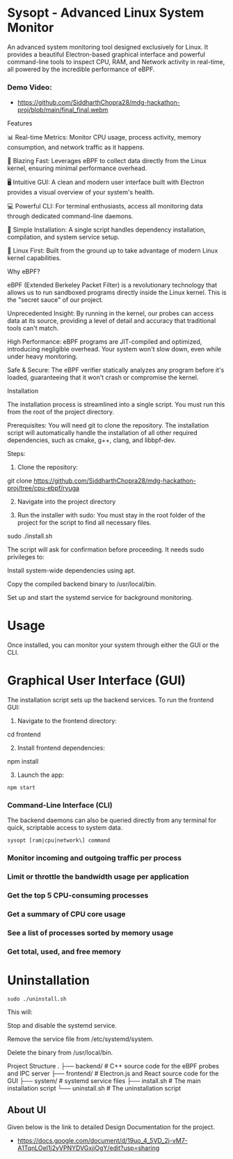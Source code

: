 # Sysopt - Advanced Linux System Monitor


An advanced system monitoring tool designed exclusively for Linux. It provides a beautiful Electron-based graphical interface and powerful command-line tools to inspect CPU, RAM, and Network activity in real-time, all powered by the incredible performance of eBPF.

### Demo Video: 
- https://github.com/SiddharthChopra28/mdg-hackathon-proj/blob/main/final_final.webm

Features

📊 Real-time Metrics: Monitor CPU usage, process activity, memory consumption, and network traffic as it happens.

🚀 Blazing Fast: Leverages eBPF to collect data directly from the Linux kernel, ensuring minimal performance overhead.

🖥️ Intuitive GUI: A clean and modern user interface built with Electron provides a visual overview of your system's health.

💻 Powerful CLI: For terminal enthusiasts, access all monitoring data through dedicated command-line daemons.

🔧 Simple Installation: A single script handles dependency installation, compilation, and system service setup.

🐧 Linux First: Built from the ground up to take advantage of modern Linux kernel capabilities.

Why eBPF?

eBPF (Extended Berkeley Packet Filter) is a revolutionary technology that allows us to run sandboxed programs directly inside the Linux kernel. This is the "secret sauce" of our project.

Unprecedented Insight: By running in the kernel, our probes can access data at its source, providing a level of detail and accuracy that traditional tools can't match.

High Performance: eBPF programs are JIT-compiled and optimized, introducing negligible overhead. Your system won't slow down, even while under heavy monitoring.

Safe & Secure: The eBPF verifier statically analyzes any program before it's loaded, guaranteeing that it won't crash or compromise the kernel.

Installation

The installation process is streamlined into a single script. You must run this from the root of the project directory.

Prerequisites:
You will need git to clone the repository. The installation script will automatically handle the installation of all other required dependencies, such as cmake, g++, clang, and libbpf-dev.

Steps:

1. Clone the repository:

git clone https://github.com/SiddharthChopra28/mdg-hackathon-proj/tree/cpu-ebpf/ryuga


2. Navigate into the project directory



3. Run the installer with sudo:
You must stay in the root folder of the project for the script to find all necessary files.

sudo ./install.sh


The script will ask for confirmation before proceeding. It needs sudo privileges to:

Install system-wide dependencies using apt.

Copy the compiled backend binary to /usr/local/bin.

Set up and start the systemd service for background monitoring.

# Usage

Once installed, you can monitor your system through either the GUI or the CLI.

# Graphical User Interface (GUI)

The installation script sets up the backend services. To run the frontend GUI:

1. Navigate to the frontend directory:

cd frontend


2. Install frontend dependencies:

npm install


3. Launch the app:

`npm start`

### Command-Line Interface (CLI)

The backend daemons can also be queried directly from any terminal for quick, scriptable access to system data.

`sysopt [ram|cpu|network\] command`

### Monitor incoming and outgoing traffic per process

### Limit or throttle the bandwidth usage per application

### Get the top 5 CPU-consuming processes

### Get a summary of CPU core usage

### See a list of processes sorted by memory usage

### Get total, used, and free memory



# Uninstallation

`sudo ./uninstall.sh`


This will:

Stop and disable the systemd service.

Remove the service file from /etc/systemd/system.

Delete the binary from /usr/local/bin.

Project Structure
.
├── backend/         # C++ source code for the eBPF probes and IPC server
├── frontend/        # Electron.js and React source code for the GUI
├── system/          # systemd service files
├── install.sh       # The main installation script
└── uninstall.sh     # The uninstallation script


## About UI
Given below is the link to detailed Design Documentation for the project.
- https://docs.google.com/document/d/19uo_4_5VD_2j-vM7-A1TqnLOeI1j2yVPNYDVGxjiOgY/edit?usp=sharing
